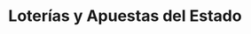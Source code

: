 ---
title: "Loterías y Apuestas del Estado"
url: /zaratan/loterias-y-apuestas-del-estado/
shop: Lotterie
---